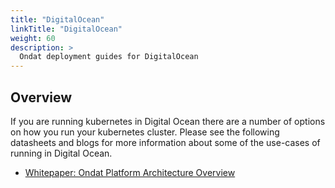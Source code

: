 ```yaml
---
title: "DigitalOcean"
linkTitle: "DigitalOcean"
weight: 60
description: >
  Ondat deployment guides for DigitalOcean
---
```


## Overview

If you are running kubernetes in Digital Ocean there are a number of options on how you run your kubernetes cluster. Please see the following datasheets and blogs for more information about some of the use-cases of running in Digital Ocean.

* [Whitepaper: Ondat Platform Architecture Overview](https://3402546.fs1.hubspotusercontent-na1.net/hubfs/3402546/Ondat%20-%20Platform%20Architecture.pdf)
